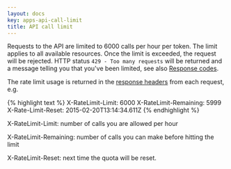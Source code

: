 ```yaml
---
layout: docs
key: apps-api-call-limit
title: API call limit
---
```


Requests to the API are limited to 6000 calls per hour per token.
The limit applies to all available resources.
Once the limit is exceeded, the request will be rejected.
HTTP status `429 - Too many requests` will be returned and a message telling you that you've been limited, see also [Response codes](page:apps-response-codes).

The rate limit usage is returned in the [response headers](page:apps-response-headers) from each request, e.g.

{% highlight text %}
X-RateLimit-Limit: 6000
X-RateLimit-Remaining: 5999
X-Rate-Limit-Reset: 2015-02-20T13:14:34.611Z
{% endhighlight %}

X-RateLimit-Limit: number of calls you are allowed per hour

X-RateLimit-Remaining: number of calls you can make before hitting the limit

X-RateLimit-Reset: next time the quota will be reset.
